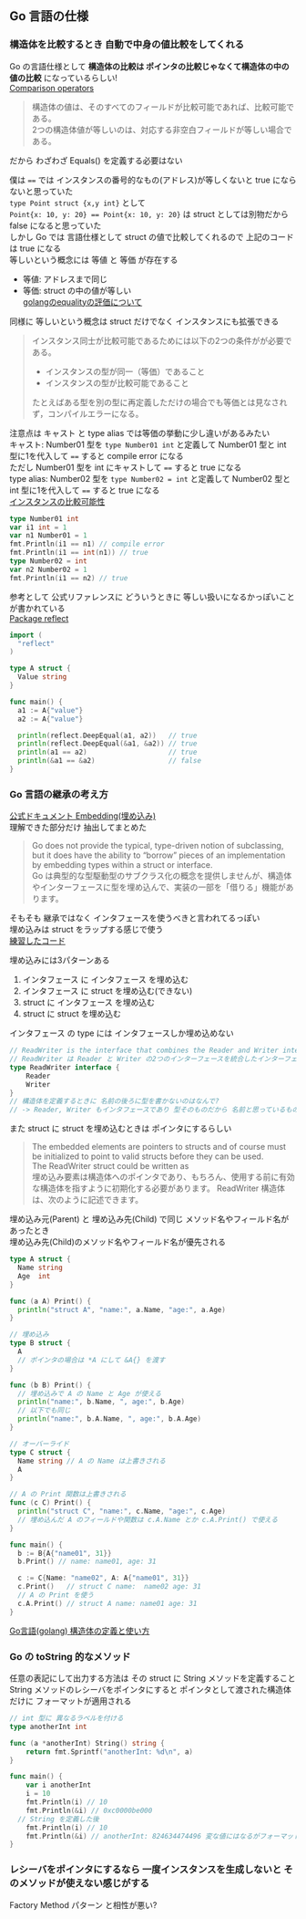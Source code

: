 ## Go 言語の仕様
### 構造体を比較するとき 自動で中身の値比較をしてくれる
Go の言語仕様として __構造体の比較は ポインタの比較じゃなくて構造体の中の値の比較__ になっているらしい!  
[Comparison operators](https://go.dev/ref/spec#Comparison_operators)  

>構造体の値は、そのすべてのフィールドが比較可能であれば、比較可能である。  
>2つの構造体値が等しいのは、対応する非空白フィールドが等しい場合である。  

だから わざわざ Equals() を定義する必要はない  

僕は `==` では インスタンスの番号的なもの(アドレス)が等しくないと true にならないと思っていた  
`type Point struct {x,y int}` として  
`Point{x: 10, y: 20} == Point{x: 10, y: 20}` は struct としては別物だから false になると思っていた  
しかし Go では 言語仕様として struct の値で比較してくれるので 上記のコードは true になる  
等しいという概念には 等値 と 等価 が存在する  
- 等値: アドレスまで同じ  
- 等価: struct の中の値が等しい  
[golangのequalityの評価について](https://pod.hatenablog.com/entry/2016/07/30/204357)  

同様に 等しいという概念は struct だけでなく インスタンスにも拡張できる
>インスタンス同士が比較可能であるためには以下の2つの条件がが必要である。  
>- インスタンスの型が同一（等価）であること  
>- インスタンスの型が比較可能であること  
>
>たとえばある型を別の型に再定義しただけの場合でも等価とは見なされず，コンパイルエラーになる。  

注意点は キャスト と type alias では等価の挙動に少し違いがあるみたい  
キャスト: Number01 型を `type Number01 int` と定義して Number01 型と int 型に1を代入して `==` すると compile error になる  
ただし Number01 型を int にキャストして `==` すると true になる  
type alias: Number02 型を `type Number02 = int` と定義して Number02 型と int 型に1を代入して `==` すると true になる  
[インスタンスの比較可能性](https://text.baldanders.info/golang/comparability/)  

```go
type Number01 int
var i1 int = 1
var n1 Number01 = 1
fmt.Println(i1 == n1) // compile error
fmt.Println(i1 == int(n1)) // true
type Number02 = int
var n2 Number02 = 1
fmt.Println(i1 == n2) // true
```

参考として 公式リファレンスに どういうときに 等しい扱いになるかっぽいことが書かれている  
[Package reflect](https://pkg.go.dev/reflect@go1.17.6#DeepEqual)  

```go
import (
  "reflect"
)

type A struct {
  Value string
}

func main() {
  a1 := A{"value"}
  a2 := A{"value"}

  println(reflect.DeepEqual(a1, a2))   // true
  println(reflect.DeepEqual(&a1, &a2)) // true
  println(a1 == a2)                    // true
  println(&a1 == &a2)                  // false
}
```


### Go 言語の継承の考え方
[公式ドキュメント Embedding(埋め込み)](https://go.dev/doc/effective_go#embedding)  
理解できた部分だけ 抽出してまとめた  

>Go does not provide the typical, type-driven notion of subclassing, but it does have the ability to “borrow” pieces of an implementation by embedding types within a struct or interface.  
>Go は典型的な型駆動型のサブクラス化の概念を提供しませんが、構造体やインターフェースに型を埋め込んで、実装の一部を「借りる」機能があります。  

そもそも 継承ではなく インタフェースを使うべきと言われてるっぽい  
埋め込みは struct をラップする感じで使う  
[練習したコード](.././trainingEmbedding)  

埋め込みには3パターンある  
1. インタフェース に インタフェース を埋め込む
2. インタフェース に struct を埋め込む(できない)
3. struct に インタフェース を埋め込む
4. struct に struct を埋め込む

インタフェース の type には インタフェースしか埋め込めない  
```go
// ReadWriter is the interface that combines the Reader and Writer interfaces.
// ReadWriter は Reader と Writer の2つのインターフェースを統合したインターフェースです。
type ReadWriter interface {
    Reader
    Writer
}
// 構造体を定義するときに 名前の後ろに型を書かないのはなんで?
// -> Reader, Writer もインタフェースであり 型そのものだから 名前と思っているものが むしろ型
```

また struct に struct を埋め込むときは ポインタにするらしい

>The embedded elements are pointers to structs and of course must be initialized to point to valid structs before they can be used.  
>The ReadWriter struct could be written as  
>埋め込み要素は構造体へのポインタであり、もちろん、使用する前に有効な構造体を指すように初期化する必要があります。
>ReadWriter 構造体は、次のように記述できます。

埋め込み元(Parent) と 埋め込み先(Child) で同じ メソッド名やフィールド名があったとき  
埋め込み先(Child)のメソッド名やフィールド名が優先される  

```go
type A struct {
  Name string
  Age  int
}

func (a A) Print() {
  println("struct A", "name:", a.Name, "age:", a.Age)
}

// 埋め込み
type B struct {
  A
  // ポインタの場合は *A にして &A{} を渡す
}

func (b B) Print() {
  // 埋め込みで A の Name と Age が使える
  println("name:", b.Name, ", age:", b.Age)
  // 以下でも同じ
  println("name:", b.A.Name, ", age:", b.A.Age)
}

// オーバーライド
type C struct {
  Name string // A の Name は上書きされる
  A
}

// A の Print 関数は上書きされる
func (c C) Print() {
  println("struct C", "name:", c.Name, "age:", c.Age)
  // 埋め込んだ A のフィールドや関数は c.A.Name とか c.A.Print() で使える
}

func main() {
  b := B{A{"name01", 31}}
  b.Print() // name: name01, age: 31

  c := C{Name: "name02", A: A{"name01", 31}}
  c.Print()   // struct C name:  name02 age: 31
  // A の Print を使う
  c.A.Print() // struct A name: name01 age: 31
}
```

[Go言語(golang) 構造体の定義と使い方](https://golang.hateblo.jp/entry/golang-how-to-use-struct)  

### Go の toString 的なメソッド
任意の表記にして出力する方法は その struct に String メソッドを定義すること  
String メソッドのレシーバをポインタにすると ポインタとして渡された構造体だけに フォーマットが適用される  

```go
// int 型に 異なるラベルを付ける
type anotherInt int

func (a *anotherInt) String() string {
	return fmt.Sprintf("anotherInt: %d\n", a)
}

func main() {
	var i anotherInt
	i = 10
	fmt.Println(i) // 10
	fmt.Println(&i) // 0xc0000be000
  // String を定義した後
	fmt.Println(i) // 10
	fmt.Println(&i) // anotherInt: 824634474496 変な値にはなるがフォーマットは適用されている
}
```

### レシーバをポインタにするなら 一度インスタンスを生成しないと そのメソッドが使えない感じがする
Factory Method パターン と相性が悪い?  
